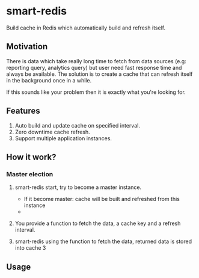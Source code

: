 # smart-redis

Build cache in Redis which automatically build and refresh itself.

## Motivation
There is data which take really long time to fetch from data sources (e.g: reporting query, analytics query) but user need fast response time and always be available. The solution is to create a cache that can refresh itself in the background once in a while.

If this sounds like your problem then it is exactly what you're looking for.

## Features
1. Auto build and update cache on specified interval.
2. Zero downtime cache refresh.
2. Support multiple application instances.

## How it work?
### Master election
1. smart-redis start, try to become a master instance.
    - If it become master: cache will be built and refreshed from this instance
    -

1. You provide a function to fetch the data, a cache key and a refresh interval.
2. smart-redis using the function to fetch the data, returned data is stored into cache
3

## Usage
